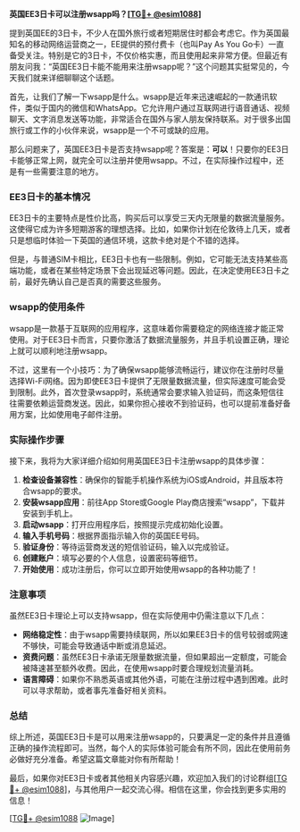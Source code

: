 **英国EE3日卡可以注册wsapp吗？[[TG💪+ @esim1088](https://t.me/s/esim1088)]**

提到英国EE的3日卡，不少人在国外旅行或者短期居住时都会考虑它。作为英国最知名的移动网络运营商之一，EE提供的预付费卡（也叫Pay As You Go卡）一直备受关注。特别是它的3日卡，不仅价格实惠，而且使用起来非常方便。但最近有朋友问我：“英国EE3日卡能不能用来注册wsapp呢？”这个问题其实挺常见的，今天我们就来详细聊聊这个话题。

首先，让我们了解一下wsapp是什么。wsapp是近年来迅速崛起的一款通讯软件，类似于国内的微信和WhatsApp。它允许用户通过互联网进行语音通话、视频聊天、文字消息发送等功能，非常适合在国外与家人朋友保持联系。对于很多出国旅行或工作的小伙伴来说，wsapp是一个不可或缺的应用。

那么问题来了，英国EE3日卡是否支持wsapp呢？答案是：**可以**！只要你的EE3日卡能够正常上网，就完全可以注册并使用wsapp。不过，在实际操作过程中，还是有一些需要注意的地方。

### EE3日卡的基本情况

EE3日卡的主要特点是性价比高，购买后可以享受三天内无限量的数据流量服务。这使得它成为许多短期游客的理想选择。比如，如果你计划在伦敦待上几天，或者只是想临时体验一下英国的通信环境，这款卡绝对是个不错的选择。

但是，与普通SIM卡相比，EE3日卡也有一些限制。例如，它可能无法支持某些高端功能，或者在某些特定场景下会出现延迟等问题。因此，在决定使用EE3日卡之前，最好先确认自己是否真的需要这些服务。

### wsapp的使用条件

wsapp是一款基于互联网的应用程序，这意味着你需要稳定的网络连接才能正常使用。对于EE3日卡而言，只要你激活了数据流量服务，并且手机设置正确，理论上就可以顺利地注册wsapp。

不过，这里有一个小技巧：为了确保wsapp能够流畅运行，建议你在注册时尽量选择Wi-Fi网络。因为即使EE3日卡提供了无限量数据流量，但实际速度可能会受到限制。此外，首次登录wsapp时，系统通常会要求输入验证码，而这条短信往往需要依赖运营商发送。因此，如果你担心接收不到验证码，也可以提前准备好备用方案，比如使用电子邮件注册。

### 实际操作步骤

接下来，我将为大家详细介绍如何用英国EE3日卡注册wsapp的具体步骤：

1. **检查设备兼容性**：确保你的智能手机操作系统为iOS或Android，并且版本符合wsapp的要求。
2. **安装wsapp应用**：前往App Store或Google Play商店搜索“wsapp”，下载并安装到手机上。
3. **启动wsapp**：打开应用程序后，按照提示完成初始化设置。
4. **输入手机号码**：根据界面指示输入你的英国EE号码。
5. **验证身份**：等待运营商发送的短信验证码，输入以完成验证。
6. **创建账户**：填写必要的个人信息，设置密码等细节。
7. **开始使用**：成功注册后，你可以立即开始使用wsapp的各种功能了！

### 注意事项

虽然EE3日卡理论上可以支持wsapp，但在实际使用中仍需注意以下几点：

- **网络稳定性**：由于wsapp需要持续联网，所以如果EE3日卡的信号较弱或网速不够快，可能会导致通话中断或消息延迟。
- **资费问题**：虽然EE3日卡承诺无限量数据流量，但如果超出一定额度，可能会被降速甚至额外收费。因此，在使用wsapp时要合理规划流量消耗。
- **语言障碍**：如果你不熟悉英语或其他外语，可能在注册过程中遇到困难。此时可以寻求帮助，或者事先准备好相关资料。

### 总结

综上所述，英国EE3日卡是可以用来注册wsapp的，只要满足一定的条件并且遵循正确的操作流程即可。当然，每个人的实际体验可能会有所不同，因此在使用前务必做好充分准备。希望这篇文章能对你有所帮助！

最后，如果你对EE3日卡或者其他相关内容感兴趣，欢迎加入我们的讨论群组[[TG💪+ @esim1088](https://t.me/s/esim1088)]，与其他用户一起交流心得。相信在这里，你会找到更多实用的信息！

[[TG💪+ @esim1088](https://t.me/s/esim1088) ![Image](https://i.postimg.cc/4NQfJmqS/Snipaste-2025-05-13-00-14-12.png)]